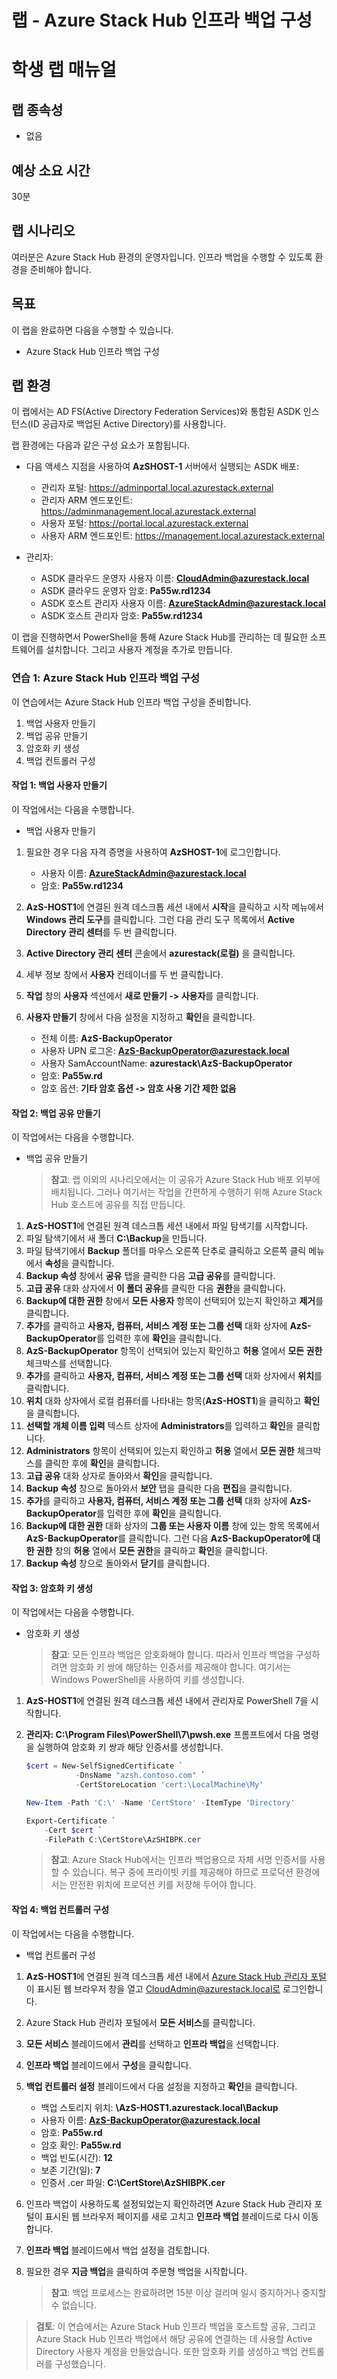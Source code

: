 ﻿---
lab:
    title: '랩: Azure Stack Hub 인프라 백업 구성'
    module: '모듈 5: 인프라 관리'
---

# 랩 - Azure Stack Hub 인프라 백업 구성
# 학생 랩 매뉴얼

## 랩 종속성

- 없음

## 예상 소요 시간

30분

## 랩 시나리오

여러분은 Azure Stack Hub 환경의 운영자입니다. 인프라 백업을 수행할 수 있도록 환경을 준비해야 합니다. 

## 목표

이 랩을 완료하면 다음을 수행할 수 있습니다.

- Azure Stack Hub 인프라 백업 구성

## 랩 환경 

이 랩에서는 AD FS(Active Directory Federation Services)와 통합된 ASDK 인스턴스(ID 공급자로 백업된 Active Directory)를 사용합니다. 

랩 환경에는 다음과 같은 구성 요소가 포함됩니다.

- 다음 액세스 지점을 사용하여 **AzSHOST-1** 서버에서 실행되는 ASDK 배포:

  - 관리자 포털: https://adminportal.local.azurestack.external
  - 관리자 ARM 엔드포인트: https://adminmanagement.local.azurestack.external
  - 사용자 포털: https://portal.local.azurestack.external
  - 사용자 ARM 엔드포인트: https://management.local.azurestack.external

- 관리자:

  - ASDK 클라우드 운영자 사용자 이름: **CloudAdmin@azurestack.local**
  - ASDK 클라우드 운영자 암호: **Pa55w.rd1234**
  - ASDK 호스트 관리자 사용자 이름: **AzureStackAdmin@azurestack.local**
  - ASDK 호스트 관리자 암호: **Pa55w.rd1234**

이 랩을 진행하면서 PowerShell을 통해 Azure Stack Hub를 관리하는 데 필요한 소프트웨어를 설치합니다. 그리고 사용자 계정을 추가로 만듭니다.

### 연습 1: Azure Stack Hub 인프라 백업 구성

이 연습에서는 Azure Stack Hub 인프라 백업 구성을 준비합니다.

1. 백업 사용자 만들기
1. 백업 공유 만들기
1. 암호화 키 생성
1. 백업 컨트롤러 구성

#### 작업 1: 백업 사용자 만들기

이 작업에서는 다음을 수행합니다.

- 백업 사용자 만들기

1. 필요한 경우 다음 자격 증명을 사용하여 **AzSHOST-1**에 로그인합니다.

    - 사용자 이름: **AzureStackAdmin@azurestack.local**
    - 암호: **Pa55w.rd1234**

1. **AzS-HOST1**에 연결된 원격 데스크톱 세션 내에서 **시작**을 클릭하고 시작 메뉴에서 **Windows 관리 도구**를 클릭합니다. 그런 다음 관리 도구 목록에서 **Active Directory 관리 센터**를 두 번 클릭합니다.
1. **Active Directory 관리 센터** 콘솔에서 **azurestack(로컬)** 을 클릭합니다.
1. 세부 정보 창에서 **사용자** 컨테이너를 두 번 클릭합니다.
1. **작업** 창의 **사용자** 섹션에서 **새로 만들기 -> 사용자**를 클릭합니다.
1. **사용자 만들기** 창에서 다음 설정을 지정하고 **확인**을 클릭합니다. 

    - 전체 이름: **AzS-BackupOperator**
    - 사용자 UPN 로그온: **AzS-BackupOperator@azurestack.local**
    - 사용자 SamAccountName: **azurestack\AzS-BackupOperator**
    - 암호: **Pa55w.rd**
    - 암호 옵션: **기타 암호 옵션 -> 암호 사용 기간 제한 없음**

#### 작업 2: 백업 공유 만들기

이 작업에서는 다음을 수행합니다.

- 백업 공유 만들기 

    >**참고**: 랩 이외의 시나리오에서는 이 공유가 Azure Stack Hub 배포 외부에 배치됩니다. 그러나 여기서는 작업을 간편하게 수행하기 위해 Azure Stack Hub 호스트에 공유를 직접 만듭니다.

1. **AzS-HOST1**에 연결된 원격 데스크톱 세션 내에서 파일 탐색기를 시작합니다. 
1. 파일 탐색기에서 새 폴더 **C:\\Backup**을 만듭니다.
1. 파일 탐색기에서 **Backup** 폴더를 마우스 오른쪽 단추로 클릭하고 오른쪽 클릭 메뉴에서 **속성**을 클릭합니다.
1. **Backup 속성** 창에서 **공유** 탭을 클릭한 다음 **고급 공유**를 클릭합니다.
1. **고급 공유** 대화 상자에서 **이 폴더 공유**를 클릭한 다음 **권한**을 클릭합니다.
1. **Backup에 대한 권한** 창에서 **모든 사용자** 항목이 선택되어 있는지 확인하고 **제거**를 클릭합니다.
1. **추가**를 클릭하고 **사용자, 컴퓨터, 서비스 계정 또는 그룹 선택** 대화 상자에 **AzS-BackupOperator**를 입력한 후에 **확인**을 클릭합니다.
1. **AzS-BackupOperator** 항목이 선택되어 있는지 확인하고 **허용** 열에서 **모든 권한** 체크박스를 선택합니다.
1. **추가**를 클릭하고 **사용자, 컴퓨터, 서비스 계정 또는 그룹 선택** 대화 상자에서 **위치**를 클릭합니다.
1. **위치** 대화 상자에서 로컬 컴퓨터를 나타내는 항목(**AzS-HOST1**)을 클릭하고 **확인**을 클릭합니다.
1. **선택할 개체 이름 입력** 텍스트 상자에 **Administrators**를 입력하고 **확인**을 클릭합니다.
1. **Administrators** 항목이 선택되어 있는지 확인하고 **허용** 열에서 **모든 권한** 체크박스를 클릭한 후에 **확인**을 클릭합니다.
1. **고급 공유** 대화 상자로 돌아와서 **확인**을 클릭합니다.
1. **Backup 속성** 창으로 돌아와서 **보안** 탭을 클릭한 다음 **편집**을 클릭합니다.
1. **추가**를 클릭하고 **사용자, 컴퓨터, 서비스 계정 또는 그룹 선택** 대화 상자에 **AzS-BackupOperator**를 입력한 후에 **확인**을 클릭합니다.
1. **Backup에 대한 권한** 대화 상자의 **그룹 또는 사용자 이름** 창에 있는 항목 목록에서 **AzS-BackupOperator**를 클릭합니다. 그런 다음 **AzS-BackupOperator에 대한 권한** 창의 **허용** 열에서 **모든 권한**을 클릭하고 **확인**을 클릭합니다. 
1. **Backup 속성** 창으로 돌아와서 **닫기**를 클릭합니다.

#### 작업 3: 암호화 키 생성

이 작업에서는 다음을 수행합니다.

- 암호화 키 생성 

    >**참고**: 모든 인프라 백업은 암호화해야 합니다. 따라서 인프라 백업을 구성하려면 암호화 키 쌍에 해당하는 인증서를 제공해야 합니다. 여기서는 Windows PowerShell을 사용하여 키를 생성합니다. 

1. **AzS-HOST1**에 연결된 원격 데스크톱 세션 내에서 관리자로 PowerShell 7을 시작합니다.
1. **관리자: C:\Program Files\PowerShell\7\pwsh.exe** 프롬프트에서 다음 명령을 실행하여 암호화 키 쌍과 해당 인증서를 생성합니다.
    
    ```powershell
    $cert = New-SelfSignedCertificate `
               -DnsName "azsh.contoso.com" `
               -CertStoreLocation 'cert:\LocalMachine\My'

    New-Item -Path 'C:\' -Name 'CertStore' -ItemType 'Directory'

    Export-Certificate `
        -Cert $cert `
        -FilePath C:\CertStore\AzSHIBPK.cer 
    ```

    >**참고**: Azure Stack Hub에서는 인프라 백업용으로 자체 서명 인증서를 사용할 수 있습니다. 복구 중에 프라이빗 키를 제공해야 하므로 프로덕션 환경에서는 안전한 위치에 프로덕션 키를 저장해 두어야 합니다.


#### 작업 4: 백업 컨트롤러 구성

이 작업에서는 다음을 수행합니다.

- 백업 컨트롤러 구성

1. **AzS-HOST1**에 연결된 원격 데스크톱 세션 내에서 [Azure Stack Hub 관리자 포털](https://adminportal.local.azurestack.external/)이 표시된 웹 브라우저 창을 열고 CloudAdmin@azurestack.local로 로그인합니다.
1. Azure Stack Hub 관리자 포털에서 **모든 서비스**를 클릭합니다.
1. **모든 서비스** 블레이드에서 **관리**를 선택하고 **인프라 백업**을 선택합니다. 
1. **인프라 백업** 블레이드에서 **구성**을 클릭합니다.
1. **백업 컨트롤러 설정** 블레이드에서 다음 설정을 지정하고 **확인**을 클릭합니다.

    - 백업 스토리지 위치: **\\AzS-HOST1.azurestack.local\Backup**
    - 사용자 이름: **AzS-BackupOperator@azurestack.local**
    - 암호: **Pa55w.rd**
    - 암호 확인: **Pa55w.rd**
    - 백업 빈도(시간): **12**
    - 보존 기간(일): **7**
    - 인증서 .cer 파일: **C:\CertStore\AzSHIBPK.cer**

1. 인프라 백업이 사용하도록 설정되었는지 확인하려면 Azure Stack Hub 관리자 포털이 표시된 웹 브라우저 페이지를 새로 고치고 **인프라 백업** 블레이드로 다시 이동합니다.
1. **인프라 백업** 블레이드에서 백업 설정을 검토합니다.
1. 필요한 경우 **지금 백업**을 클릭하여 주문형 백업을 시작합니다.

    >**참고**: 백업 프로세스는 완료하려면 15분 이상 걸리며 일시 중지하거나 중지할 수 없습니다.

>**검토**: 이 연습에서는 Azure Stack Hub 인프라 백업을 호스트할 공유, 그리고 Azure Stack Hub 인프라 백업에서 해당 공유에 연결하는 데 사용할 Active Directory 사용자 계정을 만들었습니다. 또한 암호화 키를 생성하고 백업 컨트롤러를 구성했습니다. 
